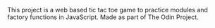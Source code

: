 This project is a web based tic tac toe game to practice modules and factory functions in JavaScript. Made as part of The Odin Project.
